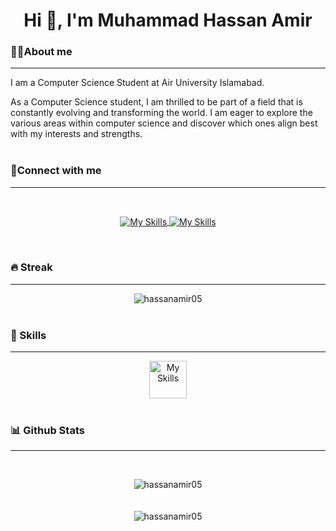 <h1 align="center">Hi 👋, I'm Muhammad Hassan Amir</h1>

<p align="center"></p>

<h3>💁‍♂️About me</h3>
<hr>
<p>I am a Computer Science Student at Air University Islamabad.</p>
As a Computer Science student, I am thrilled to be part of a field that is constantly evolving and transforming the world. I am eager to explore the various areas within computer science and discover which ones align best with my interests and strengths.
<br><br>

<h3 align="left">📱Connect with me</h3>
<hr>
<br>
<p align="center">
	<a href="https://www.linkedin.com/in/muhammadhassanamir/">
 	 <img align="center" src="https://skillicons.dev/icons?i=linkedin" alt="My Skills">
	</a>
 	<a href="mailto:hassanamir0506@gmail.com">
 	 <img align="center" src="https://skillicons.dev/icons?i=gmail" alt="My Skills">
	</a>
</p>
<br>

<h3 align="left">🔥 Streak</h3>
<hr>
<center align="center">
	<img src="https://github-readme-streak-stats.herokuapp.com/?user=hassanamir05&theme=blue-green" alt="hassanamir05" />
</center>
<br>

<h3 align="left">🚀 Skills</h3>
<hr>
<!-- Center-aligned table -->
<div style="text-align: center;">
	<a href="https://skillicons.dev" style="text-align:center;">
  <img align="center" height="60px" src="https://skillicons.dev/icons?i=ts,js,python,react,redux,tailwind,materialui,html,css,bootstrap,cpp" alt="My Skills">
</a>

</div>
<br>

<h3 align="left">📊 Github Stats</h3>
<hr>
<p align="center">
	&emsp;
	<center align="center">
		<img src="https://github-readme-stats.vercel.app/api?username=hassanamir05&theme=blue-green" alt="hassanamir05" />
	</center>
	<br>
	&emsp;
	<center align="center">
		<img src="https://github-readme-stats.vercel.app/api/top-langs/?username=hassanamir05&theme=blue-green" alt="hassanamir05" />
	</center>
</p>
<br>
